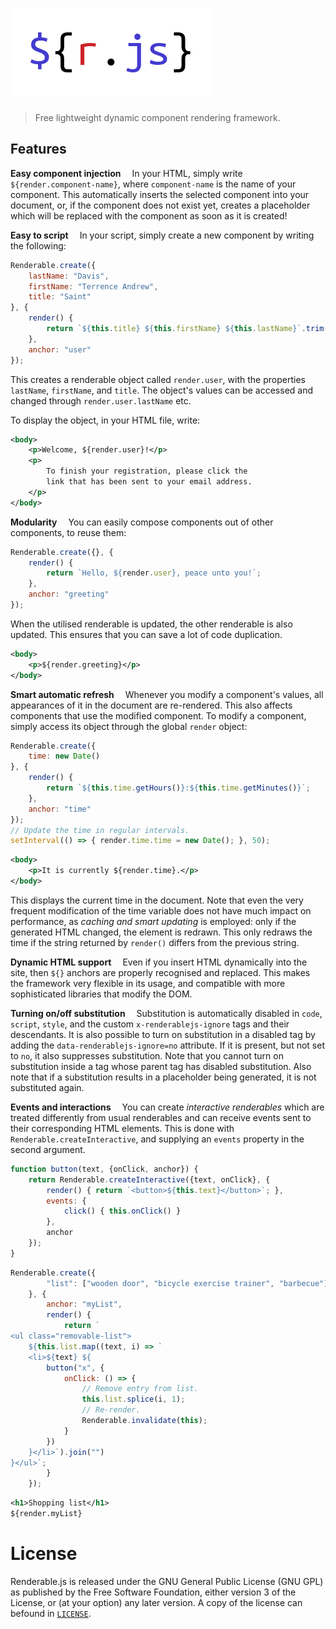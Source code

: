 # ![Renderable.js](logo.png?raw=true "Renderable.js logo")

> Free lightweight dynamic component rendering framework.

## Features

**Easy component injection**&emsp;
In your HTML, simply write `${render.component-name}`, where `component-name` is the name of your component.
This automatically inserts the selected component into your document, or, if the component does not exist yet, creates a placeholder which will be replaced with the component as soon as it is created!

**Easy to script**&emsp;
In your script, simply create a new component by writing the following:

```javascript
Renderable.create({
	lastName: "Davis",
	firstName: "Terrence Andrew",
	title: "Saint"
}, {
	render() {
		return `${this.title} ${this.firstName} ${this.lastName}`.trim();
	},
	anchor: "user"
});
```

This creates a renderable object called `render.user`, with the properties `lastName`, `firstName`, and `title`.
The object's values can be accessed and changed through `render.user.lastName` etc.

To display the object, in your HTML file, write:

```xml
<body>
	<p>Welcome, ${render.user}!</p>
	<p>
		To finish your registration, please click the
		link that has been sent to your email address.
	</p>
</body>
```

**Modularity**&emsp;
You can easily compose components out of other components, to reuse them:

```javascript
Renderable.create({}, {
	render() {
		return `Hello, ${render.user}, peace unto you!`;
	},
	anchor: "greeting"
});
```

When the utilised renderable is updated, the other renderable is also updated.
This ensures that you can save a lot of code duplication.

```xml
<body>
	<p>${render.greeting}</p>
</body>
```

**Smart automatic refresh**&emsp;
Whenever you modify a component's values, all appearances of it in the document are re-rendered.
This also affects components that use the modified component.
To modify a component, simply access its object through the global `render` object:

```javascript
Renderable.create({
	time: new Date()
}, {
	render() {
		return `${this.time.getHours()}:${this.time.getMinutes()}`;
	},
	anchor: "time"
});
// Update the time in regular intervals.
setInterval(() => { render.time.time = new Date(); }, 50);
```

```xml
<body>
	<p>It is currently ${render.time}.</p>
</body>
```

This displays the current time in the document.
Note that even the very frequent modification of the time variable does not have much impact on performance, as *caching and smart updating* is employed: only if the generated HTML changed, the element is redrawn.
This only redraws the time if the string returned by `render()` differs from the previous string.

**Dynamic HTML support**&emsp;
Even if you insert HTML dynamically into the site, then `${}` anchors are properly recognised and replaced.
This makes the framework very flexible in its usage, and compatible with more sophisticated libraries that modify the DOM.

**Turning on/off substitution**&emsp;
Substitution is automatically disabled in `code`, `script`, `style`, and the custom `x-renderablejs-ignore` tags and their descendants.
It is also possible to turn on substitution in a disabled tag by adding the `data-renderablejs-ignore=no` attribute.
If it is present, but not set to `no`, it also suppresses substitution.
Note that you cannot turn on substitution inside a tag whose parent tag has disabled substitution.
Also note that if a substitution results in a placeholder being generated, it is not substituted again.

**Events and interactions**&emsp;
You can create _interactive renderables_ which are treated differently from usual renderables and can receive events sent to their corresponding HTML elements.
This is done with `Renderable.createInteractive`, and supplying an `events` property in the second argument.

```js
function button(text, {onClick, anchor}) {
	return Renderable.createInteractive({text, onClick}, {
		render() { return `<button>${this.text}</button>`; },
		events: {
			click() { this.onClick() }
		},
		anchor
	});
}
```

```js
Renderable.create({
		"list": ["wooden door", "bicycle exercise trainer", "barbecue"]
	}, {
		anchor: "myList",
		render() {
			return `
<ul class="removable-list">
	${this.list.map((text, i) => `
	<li>${text} ${
		button("x", {
			onClick: () => {
				// Remove entry from list.
				this.list.splice(i, 1);
				// Re-render.
				Renderable.invalidate(this);
			}
		})
	}</li>`).join("")
}</ul>`;
		}
	});
```

```xml
<h1>Shopping list</h1>
${render.myList}
```

# License

Renderable.js is released under the GNU General Public License (GNU GPL) as published by the Free Software Foundation, either version 3 of the License, or (at your option) any later version.
A copy of the license can befound in [`LICENSE`](LICENSE).